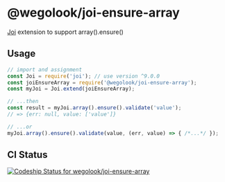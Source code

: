 # @wegolook/joi-ensure-array

[Joi](https://github.com/hapijs/joi) extension to support array().ensure()

## Usage

```javascript
// import and assignment
const Joi = require('joi'); // use version ^9.0.0
const joiEnsureArray = require('@wegolook/joi-ensure-array');
const myJoi = Joi.extend(joiEnsureArray);

// ...then
const result = myJoi.array().ensure().validate('value');
// => {err: null, value: ['value']}

// ...or
myJoi.array().ensure().validate(value, (err, value) => { /*...*/ });
```

## CI Status

[![Codeship Status for wegolook/joi-ensure-array](https://app.codeship.com/projects/8c54b410-504a-0135-4e7e-22cf59b48ba2/status?branch=master)](https://app.codeship.com/projects/234293)
